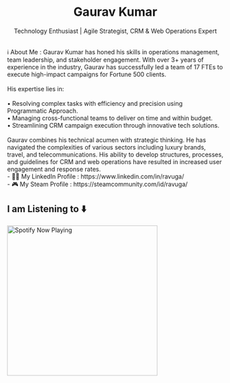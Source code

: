 <h1 align="center">Gaurav Kumar</h1>

<p align="center">Technology Enthusiast | Agile Strategist, CRM & Web Operations Expert</p>

<br>
ℹ️ About Me :  Gaurav Kumar has honed his skills in operations management, team leadership, and stakeholder engagement. With over 3+ years of experience in the industry, Gaurav has successfully led a team of 17 FTEs to execute high-impact campaigns for Fortune 500 clients.
<br><br>
His expertise lies in:<br><br>
• Resolving complex tasks with efficiency and precision using Programmatic Approach.<br>
• Managing cross-functional teams to deliver on time and within budget.<br>
• Streamlining CRM campaign execution through innovative tech solutions.<br>
<br>
Gaurav combines his technical acumen with strategic thinking. He has navigated the complexities of various sectors including luxury brands, travel, and telecommunications. His ability to develop structures, processes, and guidelines for CRM and web operations have resulted in increased user engagement and response rates.<br>
- 👨‍💻 My LinkedIn Profile : https://www.linkedin.com/in/ravuga/ <br>
- 🎮 My Steam Profile : https://steamcommunity.com/id/ravuga/ 
<br>

## I am Listening to ⬇️
[<img src="https://spotify-now-playing-coral.vercel.app/api/spotify-playing" alt="Spotify Now Playing" width="350" />](https://open.spotify.com/user/314itoxb2ejxkk5pvyqniv3r6zn4)
